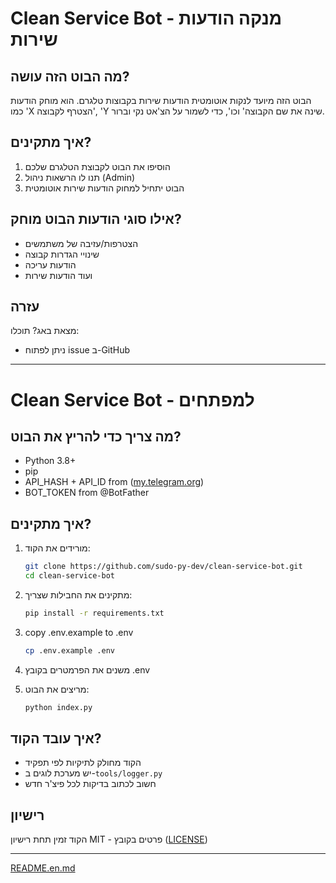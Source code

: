 # Clean Service Bot - מנקה הודעות שירות

## מה הבוט הזה עושה?
הבוט הזה מיועד לנקות אוטומטית הודעות שירות בקבוצות טלגרם. הוא מוחק הודעות כמו 'X הצטרף לקבוצה', 'Y שינה את שם הקבוצה' וכו', כדי לשמור על הצ'אט נקי וברור.

## איך מתקינים?
1. הוסיפו את הבוט לקבוצת הטלגרם שלכם
2. תנו לו הרשאות ניהול (Admin)
3. הבוט יתחיל למחוק הודעות שירות אוטומטית

## אילו סוגי הודעות הבוט מוחק?
- הצטרפות/עזיבה של משתמשים
- שינויי הגדרות קבוצה
- הודעות עריכה
- ועוד הודעות שירות 

## עזרה
מצאת באג? תוכלו:
- ניתן לפתוח issue ב-GitHub

---

# Clean Service Bot - למפתחים

## מה צריך כדי להריץ את הבוט?
- Python 3.8+
- pip
- API_HASH + API_ID  from ([my.telegram.org](https://my.telegram.org/auth))
- BOT_TOKEN from @BotFather

## איך מתקינים?
1. מורידים את הקוד:
   ```bash
   git clone https://github.com/sudo-py-dev/clean-service-bot.git
   cd clean-service-bot
   ```

2. מתקינים את החבילות שצריך:
   ```bash
   pip install -r requirements.txt
   ```

3. copy .env.example to .env
   ```bash
   cp .env.example .env
   ```

4. משנים את הפרמטרים בקובץ .env


5. מריצים את הבוט:
   ```bash
   python index.py
   ```

## איך עובד הקוד?
- הקוד מחולק לתיקיות לפי תפקיד
- יש מערכת לוגים ב-`tools/logger.py`
- חשוב לכתוב בדיקות לכל פיצ'ר חדש

## רישיון
הקוד זמין תחת רישיון MIT - פרטים בקובץ ([LICENSE](LICENSE))

---

[README.en.md](README.en.md)

